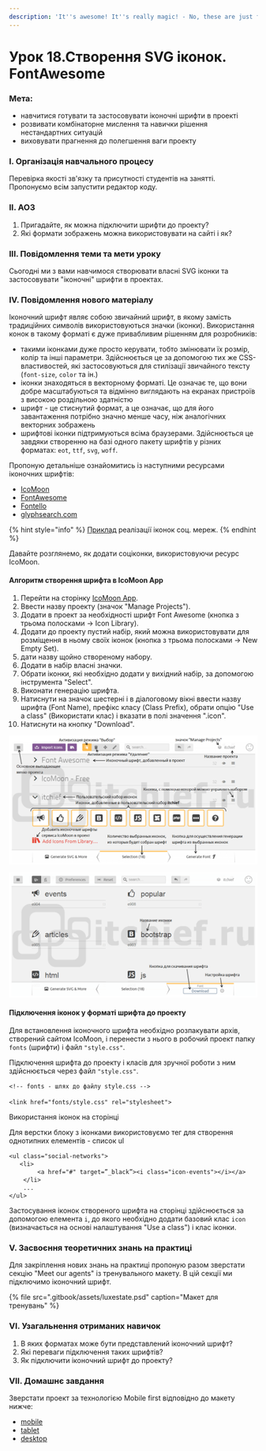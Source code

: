 ```yaml
---
description: 'It''s awesome! It''s really magiс! - No, these are just fonts))'
---
```


# Урок 18.Створення SVG іконок. FontAwesome

### Мета:

* навчитися готувати та застосовувати іконочні шрифти в проекті
* розвивати комбінаторне мислення та навички рішення нестандартних ситуацій
* виховувати прагнення до полегшення ваги проекту

### І. Організація навчального процесу

Перевірка якості зв'язку та присутності студентів на занятті. Пропонуємо всім запустити редактор коду.

### ІІ. АОЗ

1. Пригадайте, як можна підключити шрифти до проекту?
2. Які формати зображень можна використовувати на сайті і як?

### ІІІ. Повідомлення теми та мети уроку

Сьогодні ми з вами навчимося створювати власні SVG іконки та застосовувати "іконочні" шрифти в проектах.

### IV. Повідомлення нового матеріалу

Іконочний шрифт являє собою звичайний шрифт, в якому замість традиційних символів використовуються значки \(іконки\). Використання конок в такому форматі є дуже привабливим рішенням для розробників:

* такими іконками дуже просто керувати, тобто змінювати їх розмір, колір та інші параметри. Здійснюється це за допомогою тих же CSS-властивостей, які застосовуються для стилізації звичайного тексту \(`font-size`, `color` та ін.\)
* іконки знаходяться в векторному форматі. Це означає те, що вони добре масштабуються та відмінно виглядають на екранах пристроїв з високою роздільною здатністю
* шрифт - це стиснутий формат, а це означає, що для його завантаження потрібно значно менше часу, ніж аналогічних векторних зображень
* шрифтові іконки підтримуються всіма браузерами. Здійснюється це завдяки створенню на базі одного пакету шрифтів у різних форматах: `eot`, `ttf`, `svg`, `woff`.

Пропоную детальніше ознайомитись із наступними ресурсами іконочних шрифтів:

* [IcoMoon](https://icomoon.io/app/#/select)
* [FontAwesome](https://fontawesome.com/)
* [Fontello](http://fontello.com/)
* [glyphsearch.com](https://glyphsearch.com/)

{% hint style="info" %}
[Приклад](https://codepen.io/mediol-git/pen/gOWGLoB?editors=1100) реалізації іконок соц. мереж.
{% endhint %}

Давайте розглянемо, як додати соціконки, використовуючи ресурс IcoMoon.

#### Алгоритм створення шрифта в IcoMoon App

1. Перейти на сторінку [IcoMoon App](https://icomoon.io/app/#/select).
2. Ввести назву проекту \(значок "Manage Projects"\).
3. Додати в проект за необхідності шрифт Font Awesome \(кнопка з трьома полосками -&gt; Icon Library\).
4. Додати до проекту пустий набір, який можна використовувати для розміщення в ньому своїх іконок \(кнопка з трьома полосками -&gt; New Empty Set\).
5. дати назву щойно створеному набору.
6. Додати в набір власні значки.
7. Обрати іконки, які необхідно додати у вихідний набір, за допомогою інструмента "Select".
8. Виконати генерацію шрифта.
9. Натиснути на значок шестерні і в діалоговому вікні ввести назву шрифта \(Font Name\), префікс класу \(Class Prefix\), обрати опцію "Use a class" \(Використати клас\) і вказати в полі значення ".icon".
10. Натиснути на кнопку "Download".

![](.gitbook/assets/img-icomoon%20%281%29.png)

![](.gitbook/assets/img-icomoon2.png)

#### Підключення іконок у форматі шрифта до проекту

Для встановлення іконочного шрифта  необхідно розпакувати архів, створений сайтом IcoMoon, і перенести з нього в робочий проект папку `fonts` \(шрифти\) і файл `"style.css"`.

Підключення шрифта до проекту і класів для зручної роботи з ним здійснюється через файл `"style.css"`.

```text
<!-- fonts - шлях до файлу style.css -->

<link href="fonts/style.css" rel="stylesheet">
```

Використання іконок на сторінці

Для верстки блоку з іконками використовуємо тег для створення однотипних елементів - список ul

```text
<ul class="social-networks">
   <li>
        <a href="#" target=”_black”><i class="icon-events"></i></a>
    </li>
    ...
</ul>
```

Застосування іконок створеного шрифта на сторінці здійснюється за допомогою елемента `i`, до якого необхідно додати базовий клас `icon` \(визначається на основі налаштування "Use a class"\) і клас іконки.

### V. Засвоєння теоретичних знань на практиці

Для закріплення нових знань на практиці пропоную разом зверстати секцію "Meet our agents" із тренувального макету. В цій секції ми підключимо іконочний шрифт.

{% file src=".gitbook/assets/luxestate.psd" caption="Макет для тренувань" %}

### VI. Узагальнення отриманих навичок

1. В яких форматах може бути представлений іконочний шрифт?
2. Які переваги підключення таких шрифтів?
3. Як підключити іконочний шрифт до проекту?

### VII. Домашнє завдання

Зверстати проект за технологією Mobile first відповідно до макету нижче:

* [mobile](https://app.schoology.com/attachment/1690243730/source/845739c21f8087eb0f318890c127a4a5.psd)
* [tablet](https://app.schoology.com/attachment/1690243729/source/f44ed1dbb4584ed3c216a72f5f703be7.psd)
* [desktop](https://app.schoology.com/attachment/1690243728/source/4f781214ed287ae242924753a4e57ce4.psd)

